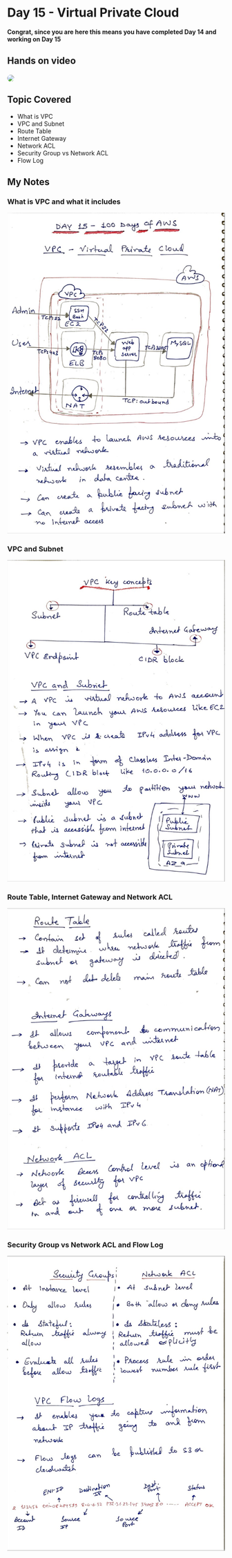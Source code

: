 # Day 15 - Virtual Private Cloud

**Congrat, since you are here this means you have completed Day 14 and working on Day 15**

## Hands on video
<a href="https://youtu.be/KTNZOvtkmX4">
<img src="https://i3.ytimg.com/vi/KTNZOvtkmX4/hqdefault.jpg" align="center" width="200" style="border-radius:40px" />
</a>

## Topic Covered
  - What is VPC
  - VPC and Subnet
  - Route Table
  - Internet Gateway
  - Network ACL
  - Security Group vs Network ACL
  - Flow Log

## My Notes

  ### What is VPC and what it includes
  ![1](./images/4d0358662f52c817fb37e51fe6c1488b27173d64.jpeg)
  
  ### VPC and Subnet
  ![2](./images/21f491dc21ffe0a06a9d069ba269d91076f2e5cb.jpeg)
  
  ### Route Table, Internet Gateway and Network ACL
  ![3](./images/1ed59ab41351d9afb6cac058e8e2cdc90d20b2e1.jpeg)
  
  ### Security Group vs Network ACL and Flow Log
  ![4](./images/930fd8c8807969bac3f510248d06f50bd601adc9.jpeg)
  
  


  
